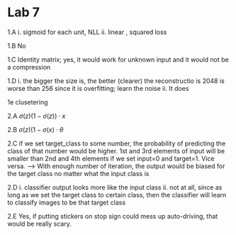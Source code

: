 # Lab 7
1.A
i. sigmoid for each unit, NLL
ii. linear , squared loss

1.B No

1.C  Identity matrix; yes, it would work for unknown input and it would not be a compression

1.D
i. the bigger the size is, the better (clearer) the reconstructio is
2048 is worse than 256 since it is overfitting; learn the noise
ii. It does

1e clusetering

2.A $\sigma(z)(1-\sigma(z))\cdot x$

2.B $\sigma(z)(1-\sigma(x)\cdot\theta$

2.C if we set target_class to some number, the probability of predicting the class of that number would be higher. 1st and 3rd elements of input will be smaller than 2nd and 4th elements if we set input=0 and target=1. Vice versa.
--> With enough number of iteration, the output would be biased for the target class no matter what the input class is

2.D
i. classifier output looks more like the input class
ii. not at all, since as long as we set the target class to certain class, then the classifier will learn to classify images to be that target class

2.E Yes, if putting stickers on stop sign could mess up auto-driving, that would be really scary.
